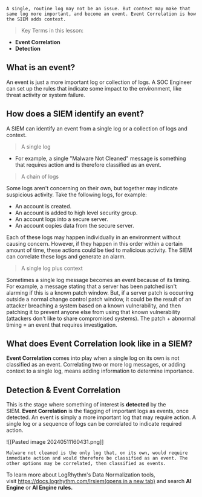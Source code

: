 
```
A single, routine log may not be an issue. But context may make that same log more important, and become an event. Event Correlation is how the SIEM adds context.
```


> Key Terms in this lesson:
- **Event Correlation**
- **Detection**

## **What is an event?**

An event is just a more important log or collection of logs. A SOC Engineer can set up the rules that indicate some impact to the environment, like threat activity or system failure.


## **How does a SIEM identify an event?**

A SIEM can identify an event from a single log or a collection of logs and context.


>A single log
- For example, a single "Malware Not Cleaned" message is something that requires action and is therefore classified as an event.


>A chain of logs

Some logs aren't concerning on their own, but together may indicate suspicious activity. Take the following logs, for example:

- An account is created.
- An account is added to high level security group.
- An account logs into a secure server.
- An account copies data from the secure server.

Each of these logs may happen individually in an environment without causing concern. However, if they happen in this order within a certain amount of time, these actions could be tied to malicious activity. The SIEM can correlate these logs and generate an alarm.


>A single log plus context

Sometimes a single log message becomes an event because of its timing. For example, a message stating that a server has been patched isn't alarming if this is a known patch window. But, if a server patch is occurring outside a normal change control patch window, it could be the result of an attacker breaching a system based on a known vulnerability, and then patching it to prevent anyone else from using that known vulnerability (attackers don't like to share compromised systems). The patch + abnormal timing = an event that requires investigation.


## **What does Event Correlation look like in a SIEM?**

**Event Correlation** comes into play when a single log on its own is not classified as an event. Correlating two or more log messages, or adding context to a single log, means adding information to determine importance.


## **Detection & Event Correlation**

This is the stage where something of interest is **detected** by the SIEM. **Event Correlation** is the flagging of important logs as events, once detected. An event is simply a more important log that may require action. A single log or a sequence of logs can be correlated to indicate required action.

![[Pasted image 20240511160431.png]]

```
Malware not cleaned is the only log that, on its own, would require immediate action and would therefore be classified as an event. The other options may be correlated, then classified as events.
```

To learn more about LogRhythm's Data Normalization tools, visit [https://docs.logrhythm.com/lrsiem(opens in a new tab)](https://docs.logrhythm.com/lrsiem/) and search **AI Engine** or **AI Engine rules.**

